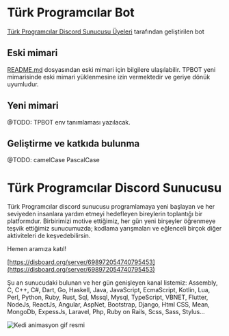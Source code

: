 # Türk Programcılar Bot

[Türk Programcılar Discord Sunucusu Üyeleri](https://disboard.org/server/698972054740795453) tarafından geliştirilen bot

## Eski mimari
[README.md](legacy/README.md) dosyasından eski mimari için bilgilere ulaşılabilir. TPBOT yeni mimarisinde eski mimari yüklenmesine izin vermektedir ve geriye dönük uyumludur.

## Yeni mimari
@TODO: TPBOT env tanımlaması yazılacak.

## Geliştirme ve katkıda bulunma
@TODO: camelCase PascalCase

# Türk Programcılar Discord Sunucusu

Türk Programcılar discord sunucusu programlamaya yeni başlayan ve her seviyeden insanlara yardım etmeyi hedefleyen bireylerin toplantığı bir platformdur. Birbirimizi motive ettiğimiz, her gün yeni birşeyler öğrenmeye teşvik ettiğimiz sunucumuzda; kodlama yarışmaları ve eğlenceli birçok diğer aktiviteleri de keşvedebilirsin.

Hemen aramıza katıl!

[https://disboard.org/server/698972054740795453](https://disboard.org/server/698972054740795453)

Şu an sunucudaki bulunan ve her gün genişleyen kanal listemiz: Assembly, C, C++, C#, Dart, Go, Haskell, Java, JavaScript, EcmaScript, Kotlin, Lua, Perl, Python, Ruby, Rust, Sql, Mssql, Mysql, TypeScript, VBNET, Flutter, NodeJs, ReactJs, Angular, AspNet, Bootstrap, Django, Html CSS, Mean, MongoDb, ExpessJs, Laravel, Php, Ruby on Rails, Scss, Sass, Stylus...

![Kedi animasyon gif resmi](https://media.giphy.com/media/vFKqnCdLPNOKc/giphy.gif)

